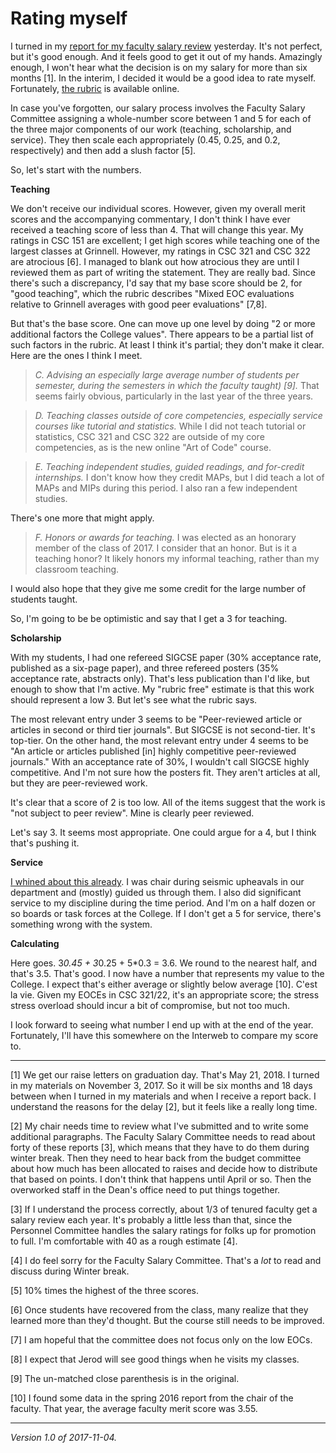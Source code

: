 Rating myself
=============

I turned in my [report for my faculty salary review](index-salary-reviews)
yesterday.  It's not perfect, but it's good enough.  And it feels
good to get it out of my hands.  Amazingly enough, I won't hear what the
decision is on my salary for more than six months [1].  In the interim,
I decided it would be a good idea to rate myself.  Fortunately, [the
rubric](https://grinco.sharepoint.com/sites/dean/Fac_Resources/Faculty_Salary_Rubric.pdf)
is available online.

In case you've forgotten, our salary process involves the Faculty Salary
Committee assigning a whole-number score between 1 and 5 for each of the
three major components of our work (teaching, scholarship, and service).
They then scale each appropriately (0.45, 0.25, and 0.2, respectively)
and then add a slush factor [5].

So, let's start with the numbers. 

**Teaching**

We don't receive our individual scores. However, given my overall
merit scores and the accompanying commentary, I don't think I have ever
received a teaching score of less than 4.  That will change this year.
My ratings in CSC 151 are excellent; I get high scores while teaching
one of the largest classes at Grinnell.  However, my ratings in CSC 321
and CSC 322 are atrocious [6].  I managed to blank out how atrocious they
are until I reviewed them as part of writing the statement.  They are
really bad.  Since there's such a discrepancy, I'd say that my base score
should be 2, for "good teaching", which the rubric describes "Mixed EOC
evaluations relative to Grinnell averages with good peer evaluations"
[7,8].

But that's the base score.  One can move up one level by doing 
"2 or more additional factors the College values".  There appears to
be a partial list of such factors in the rubric.  At least I think it's
partial; they don't make it clear.  Here are the ones I think I meet.

> *C. Advising an especially large average number of students per semester,
during the semesters in which the faculty taught) [9].*  That seems fairly
obvious, particularly in the last year of the three years.

> *D. Teaching classes outside of core competencies, especially service
courses like tutorial and statistics.*  While I did not teach tutorial
or statistics, CSC 321 and CSC 322 are outside of my core competencies,
as is the new online "Art of Code" course.

> *E. Teaching independent studies, guided readings, and for-credit
internships.*  I don't know how they credit MAPs, but I did teach a
lot of MAPs and MIPs during this period.  I also ran a few independent
studies.

There's one more that might apply.

> *F. Honors or awards for teaching.*  I was elected as an honorary member
of the class of 2017.  I consider that an honor.  But is it a teaching
honor?  It likely honors my informal teaching, rather than my classroom
teaching.

I would also hope that they give me some credit for the large number of
students taught.

So, I'm going to be be optimistic and say that I get a 3 for teaching.

**Scholarship**

With my students, I had one refereed SIGCSE paper (30% acceptance rate,
published as a six-page paper), and three refereed posters (35% acceptance
rate, abstracts only).  That's less publication than I'd like, but enough
to show that I'm active.  My "rubric free" estimate is that this work
should represent a low 3.  But let's see what the rubric says.

The most relevant entry under 3 seems to be "Peer-reviewed article
or articles in second or third tier journals".  But SIGCSE is not
second-tier.  It's top-tier.  On the other hand, the most relevant entry
under 4 seems to be "An article or articles published [in] highly
competitive peer-reviewed journals."  With an acceptance rate of 30%, I
wouldn't call SIGCSE highly competitive.  And I'm not sure how the posters
fit.  They aren't articles at all, but they are peer-reviewed work.

It's clear that a score of 2 is too low.  All of the items suggest that
the work is "not subject to peer review".  Mine is clearly peer reviewed.

Let's say 3.  It seems most appropriate.  One could argue for a 4, but
I think that's pushing it.

**Service**

[I whined about this already](whine-whine-whine).  I was chair during
seismic upheavals in our department and (mostly) guided us through them.
I also did significant service to my discipline during the time period.
And I'm on a half dozen or so boards or task forces at the College.  If
I don't get a 5 for service, there's something wrong with the system.

**Calculating**

Here goes.  3*0.45 + 3*0.25 + 5*0.3 = 3.6.  We round to the nearest
half, and that's 3.5.  That's good.  I now have a number that represents
my value to the College.  I expect that's either average or slightly
below average [10].  C'est la vie.  Given my EOCEs in CSC 321/22, it's
an appropriate score; the stress stress overload should incur a bit of
compromise, but not too much.

I look forward to seeing what number I end up with at the end of the year.
Fortunately, I'll have this somewhere on the Interweb to compare my
score to.

---

[1] We get our raise letters on graduation day.  That's May 21, 2018.
I turned in my materials on November 3, 2017.  So it will be six months
and 18 days between when I turned in my materials and when I receive a
report back.  I understand the reasons for the delay [2], but it feels
like a really long time.

[2] My chair needs time to review what I've submitted and to write some
additional paragraphs.  The Faculty Salary Committee needs to read about
forty of these reports [3], which means that they have to do them during
winter break.  Then they need to hear back from the budget committee about
how much has been allocated to raises and decide how to distribute that
based on points.  I don't think that happens until April or so.  Then the
overworked staff in the Dean's office need to put things together.

[3] If I understand the process correctly, about 1/3 of tenured faculty
get a salary review each year.  It's probably a little less than that,
since the Personnel Committee handles the salary ratings for folks up for
promotion to full.  I'm comfortable with 40 as a rough estimate [4].  

[4] I do feel sorry for the Faculty Salary Committee.  That's a *lot*
to read and discuss during Winter break.

[5] 10% times the highest of the three scores.

[6] Once students have recovered from the class, many realize that
they learned more than they'd thought.  But the course still needs to
be improved.

[7] I am hopeful that the committee does not focus only on the low EOCs.

[8] I expect that Jerod will see good things when he visits my classes.

[9] The un-matched close parenthesis is in the original.

[10] I found some data in the spring 2016 report from the chair of
the faculty.  That year, the average faculty merit score was 3.55.

---

*Version 1.0 of 2017-11-04.*
